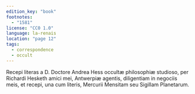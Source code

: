 ```yaml
---
edition_key: "book"
footnotes:
  - "1581"
license: "CC0 1.0"
language: la-renais
location: "page 12"
tags:
  - correspondence
  - occult
---
```

Recepi literas a D. Doctore Andrea Hess occultæ philosophiæ
studioso, per Richardi Hesketh amici mei, Antwerpiæ agentis,
diligentiam in negociis meis, et recepi, una cum literis, Mercurii
Mensitam seu Sigillam Planetarum.
